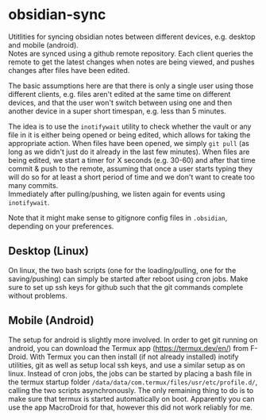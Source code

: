 # obsidian-sync
Utitlities for syncing obsidian notes between different devices, e.g. desktop and mobile (android).  
Notes are synced using a github remote repository. Each client queries the remote to get the latest changes when notes are being viewed, and pushes changes after files have been edited.

The basic assumptions here are that there is only a single user using those different clients, e.g. files aren't edited at the same time on different devices, and that the user won't switch between using one and then another device in a super short timespan, e.g. less than 5 minutes.

The idea is to use the `inotifywait` utility to check whether the vault or any file in it is either being opened or being edited, which allows for taking the appropriate action. When files have been opened, we simply `git pull` (as long as we didn't just do it already in the last few minutes). When files are being edited, we start a timer for X seconds (e.g. 30-60) and after that time commit & push to the remote, assuming that once a user starts typing they will do so for at least a short period of time and we don't want to create too many commits.  
Immediately after pulling/pushing, we listen again for events using `inotifywait`.  

Note that it might make sense to gitignore config files in `.obsidian`, depending on your preferences.

## Desktop (Linux)
On linux, the two bash scripts (one for the loading/pulling, one for the saving/pushing) can simply be started after reboot using cron jobs. Make sure to set up ssh keys for github such that the git commands complete without problems.

## Mobile (Android)
The setup for android is slightly more involved. In order to get git running on android, you can download the Termux app (https://termux.dev/en/) from F-Droid. With Termux you can then install (if not already installed) inotify utilities, git as well as setup local ssh keys, and use a similar setup as on linux. Instead of cron jobs, the jobs can be started by placing a bash file in the termux startup folder `/data/data/com.termux/files/usr/etc/profile.d/`, calling the two scripts asynchronously.
The only remaining thing to do is to make sure that termux is started automatically on boot. Apparently you can use the app MacroDroid for that, however this did not work reliably for me.
